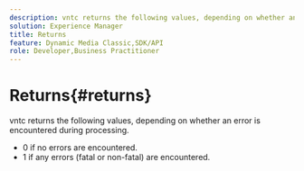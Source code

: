 ```yaml
---
description: vntc returns the following values, depending on whether an error is encountered during processing.
solution: Experience Manager
title: Returns
feature: Dynamic Media Classic,SDK/API
role: Developer,Business Practitioner
---
```


# Returns{#returns}

vntc returns the following values, depending on whether an error is encountered during processing.

* 0 if no errors are encountered. 
* 1 if any errors (fatal or non-fatal) are encountered.

